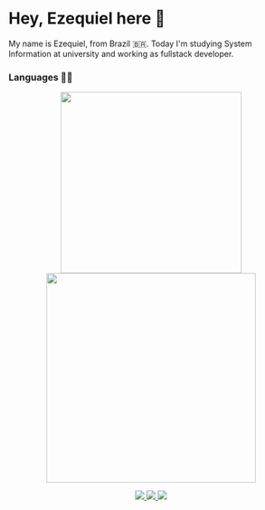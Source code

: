 # Hey, Ezequiel here 🦁
My name is Ezequiel, from Brazil 🇧🇷. Today I'm studying System Information at university and working as fullstack developer.

### Languages 👨‍💻
<p align='center'>
  <a href="#">
    <img src="https://github-readme-stats.vercel.app/api/top-langs/?username=EzequielAS&layout=compact&theme=dark&count_private=true" width="320">
  </a>

  <a href="#">
    <img src="https://github-readme-stats.vercel.app/api?username=EzequielAS&show_icons=true&count_private=true&theme=dark" width="370">
  </a>
</p>
  
<p align='center'>
  <a href="https://wa.me/5579991542456?text=Olá!%20Ezequiel%20vim%20do%20Github" target="__blank">
    <img src="https://img.shields.io/badge/WHATSAPP-%2325D366.svg?&style=for-the-badge&logo=whatsapp&logoColor=white" />    
  </a>
  
  <a href="https://www.linkedin.com/in/ezequiel-alves-3b09a21a6/" target="__blank">
    <img src="https://img.shields.io/badge/linkedin-%230077B5.svg?&style=for-the-badge&logo=linkedin&logoColor=white" />
  </a>
  
  <a href="https://www.instagram.com/ezequiel.alves0/" target="__blank">
    <img src="https://img.shields.io/badge/instagram-%23E4405F.svg?&style=for-the-badge&logo=instagram&logoColor=white" />        
  </a>
</p>

